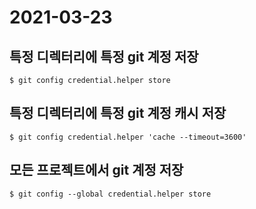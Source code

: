 # 2021-03-23

## 특정 디렉터리에 특정 git 계정 저장
```shell
$ git config credential.helper store
```

## 특정 디렉터리에 특정 git 계정 캐시 저장
```shell
$ git config credential.helper 'cache --timeout=3600'
```

## 모든 프로젝트에서 git 계정 저장
```shell
$ git config --global credential.helper store
```